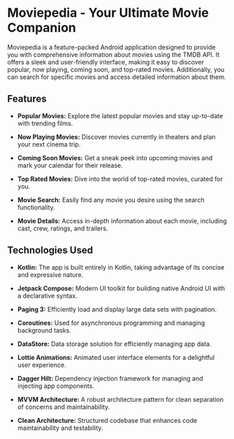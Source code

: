 # Moviepedia - Your Ultimate Movie Companion

Moviepedia is a feature-packed Android application designed to provide you with comprehensive information about movies using the TMDB API. It offers a sleek and user-friendly interface, making it easy to discover popular, now playing, coming soon, and top-rated movies. Additionally, you can search for specific movies and access detailed information about them.

## Features

- **Popular Movies:** Explore the latest popular movies and stay up-to-date with trending films.

- **Now Playing Movies:** Discover movies currently in theaters and plan your next cinema trip.

- **Coming Soon Movies:** Get a sneak peek into upcoming movies and mark your calendar for their release.

- **Top Rated Movies:** Dive into the world of top-rated movies, curated for you.

- **Movie Search:** Easily find any movie you desire using the search functionality.

- **Movie Details:** Access in-depth information about each movie, including cast, crew, ratings, and trailers.

## Technologies Used

- **Kotlin:** The app is built entirely in Kotlin, taking advantage of its concise and expressive nature.

- **Jetpack Compose:** Modern UI toolkit for building native Android UI with a declarative syntax.

- **Paging 3:** Efficiently load and display large data sets with pagination.

- **Coroutines:** Used for asynchronous programming and managing background tasks.

- **DataStore:** Data storage solution for efficiently managing app data.

- **Lottie Animations:** Animated user interface elements for a delightful user experience.

- **Dagger Hilt:** Dependency injection framework for managing and injecting app components.

- **MVVM Architecture:** A robust architecture pattern for clean separation of concerns and maintainability.

- **Clean Architecture:** Structured codebase that enhances code maintainability and testability.

